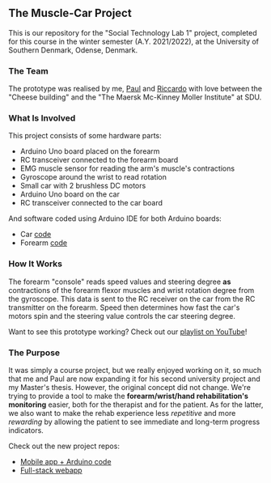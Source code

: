## The Muscle-Car Project

This is our repository for the "Social Technology Lab 1" project, completed for this course in the winter semester (A.Y. 2021/2022), at the University of Southern Denmark, Odense, Denmark.

### The Team

The prototype was realised by me, [Paul](https://github.com/Phamtastisk) and [Riccardo](https://github.com/vareight) with love between the "Cheese building" and the "The Maersk Mc-Kinney Moller Institute" at SDU.

### What Is Involved

This project consists of some hardware parts:

- Arduino Uno board placed on the forearm
- RC transceiver connected to the forearm board
- EMG muscle sensor for reading the arm's muscle's contractions
- Gyroscope around the wrist to read rotation
- Small car with 2 brushless DC motors
- Arduino Uno board on the car
- RC transceiver connected to the car board

And software coded using Arduino IDE for both Arduino boards:

- Car [code](https://github.com/FilippoPaganelli/MuscleCar/edit/main/Arduino%20Code/StringTest_receiver/StringTest_receiver.ino)
- Forearm [code](https://github.com/FilippoPaganelli/MuscleCar/blob/main/Arduino%20Code/Transmitter_gyro_sensor/Transmitter_gyro_sensor.ino)

### How It Works

The forearm "console" reads speed values and steering degree **as** contractions of the forearm flexor muscles and wrist rotation degree from the gyroscope.
This data is sent to the RC receiver on the car from the RC transmitter on the forearm. Speed then determines how fast the car's motors spin and the steering value controls the car steering degree.

Want to see this prototype working? Check out our [playlist on YouTube](https://www.youtube.com/playlist?list=PLxWyn44N0_NZ6fT0Qxhb622j6sGIwBC1E)!

### The Purpose

It was simply a course project, but we really enjoyed working on it, so much that me and Paul are now expanding it for his second university project and my Master's thesis.
However, the original concept did not change. We're trying to provide a tool to make the **forearm/wrist/hand rehabilitation's monitoring** easier, both for the therapist and for the patient. As for the latter, we also want to make the rehab experience less *repetitive* and more *rewarding* by allowing the patient to see immediate and long-term progress indicators.

Check out the new project repos:
- [Mobile app + Arduino code](https://github.com/FilippoPaganelli/RehTracker_mobile-app)
- [Full-stack webapp](https://github.com/FilippoPaganelli/RehTracker_full-stack-webapp)

